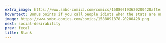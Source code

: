 ```yaml
---
extra_image: https://www.smbc-comics.com/comics/158809193620200428after.png
hovertext: Bonus points if you call people idiots when the stats are on your side and elitists when they aren't.
image: https://www.smbc-comics.com/comics/1588091878-20200428.png
next: social-desirability
prev: fecal
title: Blank
---
```

